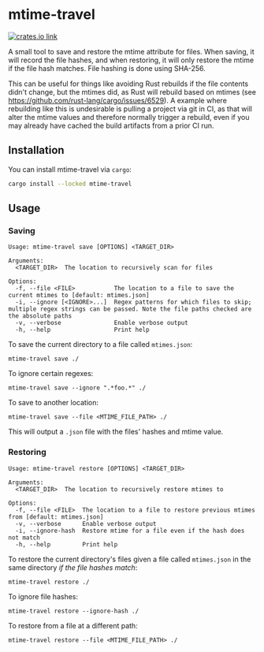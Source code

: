 # mtime-travel

[<img src="https://img.shields.io/crates/v/mtime-travel.svg?style=flat-square" alt="crates.io link">](https://crates.io/crates/mtime-travel)

A small tool to save and restore the mtime attribute for files. When saving, it will record the file hashes, and when restoring,
it will only restore the mtime if the file hash matches. File hashing is done using SHA-256.

This can be useful for things like avoiding Rust rebuilds if the file contents didn't change, but the mtimes did, as Rust
will rebuild based on mtimes (see <https://github.com/rust-lang/cargo/issues/6529>). A example where rebuilding like this
is undesirable is pulling a project via git in CI, as that will alter the mtime values and therefore normally trigger
a rebuild, even if you may already have cached the build artifacts from a prior CI run.

## Installation

You can install mtime-travel via `cargo`:

```bash
cargo install --locked mtime-travel
```

## Usage

### Saving

```shell
Usage: mtime-travel save [OPTIONS] <TARGET_DIR>

Arguments:
  <TARGET_DIR>  The location to recursively scan for files

Options:
  -f, --file <FILE>           The location to a file to save the current mtimes to [default: mtimes.json]
  -i, --ignore [<IGNORE>...]  Regex patterns for which files to skip; multiple regex strings can be passed. Note the file paths checked are the absolute paths
  -v, --verbose               Enable verbose output
  -h, --help                  Print help
```

To save the current directory to a file called `mtimes.json`:

```shell
mtime-travel save ./
```

To ignore certain regexes:

```shell
mtime-travel save --ignore ".*foo.*" ./
```

To save to another location:

```shell
mtime-travel save --file <MTIME_FILE_PATH> ./
```

This will output a `.json` file with the files' hashes and mtime value.

### Restoring

```shell
Usage: mtime-travel restore [OPTIONS] <TARGET_DIR>

Arguments:
  <TARGET_DIR>  The location to recursively restore mtimes to

Options:
  -f, --file <FILE>  The location to a file to restore previous mtimes from [default: mtimes.json]
  -v, --verbose      Enable verbose output
  -i, --ignore-hash  Restore mtime for a file even if the hash does not match
  -h, --help         Print help
```

To restore the current directory's files given a file called `mtimes.json` in the same directory _if the file hashes match_:

```shell
mtime-travel restore ./
```

To ignore file hashes:

```shell
mtime-travel restore --ignore-hash ./
```

To restore from a file at a different path:

```shell
mtime-travel restore --file <MTIME_FILE_PATH> ./
```
